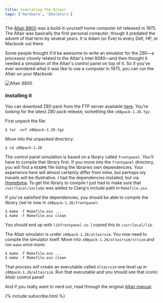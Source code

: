 ```yaml
---
title: Simulating the Altair
tags: ['Hardware', 'Emulators']
---
```

The [Altair 8800](https://en.wikipedia.org/wiki/Altair_8800) was a
build-it-yourself home computer kit released in 1975. The Altair was basically
the first personal computer, though it predated the advent of that term by
several years. It is Adam (or Eve) to every Dell, HP, or Macbook out there.
<!--more-->

Some people thought it'd be awesome to write an emulator for the Z80—a
processor closely related to the Altair's Intel 8080—and then thought it needed
a simulation of the Altair's control panel on top of it. So if you've ever
wondered what it was like to use a computer in 1975, you can run the Altair on
your Macbook:

![Altair 8800](https://www.autometer.de/unix4fun/z80pack/altair.png)

### Installing it

You can download Z80 pack from the FTP server available
[here](http://www.autometer.de/unix4fun/z80pack/ftp/). You're looking for the
latest Z80 pack release, something like `z80pack-1.26.tgz`.

First unpack the file:
```
$ tar -xvf z80pack-1.26.tgz
```

Move into the unpacked directory:
```
$ cd z80pack-1.26
```

The control panel simulation is based on a library called `frontpanel`. You'll
have to compile that library first. If you move into the `frontpanel`
directory, you will find a `README` file listing the libraries own
dependencies. Your experience here will almost certainly differ from mine, but
perhaps my travails will be illustrative. I had the dependencies installed, but
via [Homebrew](http://brew.sh/). To get the library to compile I just had to
make sure that `/usr/local/include` was added to Clang's include path in
`Makefile.osx`.

If you've satisfied the dependencies, you should be able to compile the library
(we're now in `z80pack-1.26/frontpanel`:
```
$ make -f Makefile.osx ...
$ make -f Makefile.osx clean
```

You should end up with `libfrontpanel.so`. I copied this to `/usr/local/lib`.

The Altair simulator is under `z80pack-1.26/altairsim`. You now need to compile
the simulator itself. Move into `z80pack-1.26/altairsim/srcsim` and run `make`
once more:
```
$ make -f Makefile.osx ...
$ make -f Makefile.osx clean
```

That process will create an executable called `altairsim` one level up in
`z80pack-1.26/altairsim`. Run that executable and you should see that iconic
Altair control panel!

And if you really want to nerd out, read through the original [Altair
manual](http://www.classiccmp.org/dunfield/altair/d/88opman.pdf).

{% include subscribe.html %}
